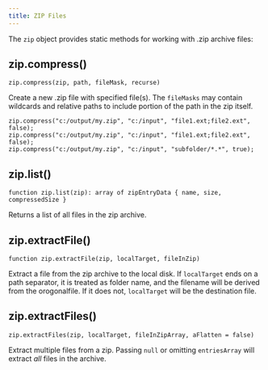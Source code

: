 ```yaml
---
title: ZIP Files
---
```


The `zip` object provides static methods for working with .zip archive files:

## zip.compress()

```
zip.compress(zip, path, fileMask, recurse)
```

Create a new .zip file with specified file(s). The `fileMasks` may contain wildcards and relative paths to include portion of the path in the zip itself.

```
zip.compress("c:/output/my.zip", "c:/input", "file1.ext;file2.ext", false);
zip.compress("c:/output/my.zip", "c:/input", "file1.ext;file2.ext", false);
zip.compress("c:/output/my.zip", "c:/input", "subfolder/*.*", true);
```

## zip.list()

```
function zip.list(zip): array of zipEntryData { name, size, compressedSize }
```

Returns a list of all files in the zip archive.

## zip.extractFile()

```
function zip.extractFile(zip, localTarget, fileInZip)
```

Extract a file from the zip archive to the local disk.  If `localTarget` ends on a path separator, it is treated as folder name, and the filename will be derived from the orogonalfile. If it does not, `localTarget` will be the destination file.

## zip.extractFiles()

```
zip.extractFiles(zip, localTarget, fileInZipArray, aFlatten = false)
```
Extract multiple files from a zip. Passing `null` or omitting `entriesArray` will extract _all_ files in the archive.
